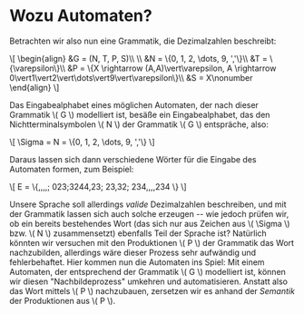 # Wozu Automaten?

Betrachten wir also nun eine Grammatik, die Dezimalzahlen beschreibt:

\\[
\begin{align}
&G = (N, T, P, S)\\\\
\\\\
&N = \\{0, 1, 2, \dots, 9, ','\\}\\\\
&T = \\{\varepsilon\\}\\\\
&P = \\{X \rightarrow (A,A)\vert\varepsilon, A \rightarrow 0\vert1\vert2\vert\dots\vert9\vert\varepsilon\\}\\\\
&S = X\nonumber
\end{align}
\\]

Das Eingabealphabet eines möglichen Automaten, der nach dieser Grammatik \\( G \\) modelliert ist, besäße ein
Eingabealphabet, das den Nichtterminalsymbolen \\( N \\) der Grammatik \\( G \\) entspräche, also:

\\[
\Sigma = N = \\{0, 1, 2, \dots, 9, ','\\}
\\]

Daraus lassen sich dann verschiedene Wörter für die Eingabe des Automaten formen, zum Beispiel:

\\[
E = \\{,,,,; 023;3244,23; 23,32; 234,,,,234 \\}
\\]

Unsere Sprache soll allerdings *valide* Dezimalzahlen beschreiben, und mit der Grammatik
lassen sich auch solche erzeugen -- wie jedoch prüfen wir, ob ein bereits bestehendes
Wort (das sich nur aus Zeichen aus \\( \Sigma \\) bzw. \\( N \\) zusammensetzt) ebenfalls Teil der
Sprache ist? Natürlich könnten wir versuchen mit den Produktionen \\( P \\) der Grammatik das
Wort nachzubilden, allerdings wäre dieser Prozess sehr aufwändig und
fehlerbehaftet. Hier kommen nun die Automaten ins Spiel: Mit einem Automaten, der
entsprechend der Grammatik \\( G \\) modelliert ist, können wir diesen "Nachbildeprozess"
umkehren und automatisieren. Anstatt also das Wort mittels \\( P \\) nachzubauen, zersetzen wir
es anhand der *Semantik* der Produktionen aus \\( P \\).
